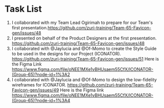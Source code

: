 # Task List 

1. I collaborated with my Team Lead Ogirimah to prepare for our Team's first presentation.https://github.com/zuri-training/Team-65-Favicon-gen/issues/48
2. I presented on behalf of the Product Designers at the first presentation. https://github.com/zuri-training/Team-65-Favicon-gen/issues/48
3. I collaborated with @Jaylucia and @Of-Momo to create the Style Guide to be used in the designs for our Project (ICONATOR). https://github.com/zuri-training/Team-65-Favicon-gen/issues/51 Here is the Figma Link https://www.figma.com/file/oNEE1MXe1vBHUsaem55CfX/ICONATOR-(Group-65)?node-id=1%3A2 
4. I collaborated with @Jaylucia and @Of-Momo to design the low-fidelity wireframes for ICONATOR. https://github.com/zuri-training/Team-65-Favicon-gen/issues/49 Here is the Figma link https://www.figma.com/file/oNEE1MXe1vBHUsaem55CfX/ICONATOR-(Group-65)?node-id=1%3A4

